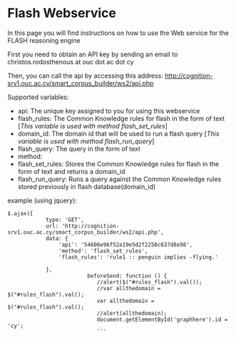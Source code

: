 # Flash Webservice
In this page you will find instructions on how to use the Web service for the FLASH reasoning engine

First you need to obtain an API key by sending an email to christos.rodosthenous at ouc dot ac dot cy

Then, you can call the api by accessing this address: http://cognition-srv1.ouc.ac.cy/smart_corpus_builder/ws2/api.php

Supported variables:
- api: The unique key assigned to you for using this webservice
- flash_rules: The Common Knowledge rules for flash in the form of text [*This variable is used with method flash_set_rules*]
- domain_id: The domain id that will be used to run a flash query [*This variable is used with method flash_run_query*]
- flash_query: The query in the form of text
- method: 
 - flash_set_rules: Stores the Common Knowledge rules for flash in the form of text and returns a domain_id
 - flash_run_query: Runs a query against the Common Knowledge rules stored previously in flash database(domain_id)

example (using jquery):
```
$.ajax({
            type: 'GET',
            url: 'http://cognition-srv1.ouc.ac.cy/smart_corpus_builder/ws2/api.php',
            data: {
                'api': '54606e96f52a19e5d2f2258c637d8e98',
                'method': 'flash_set_rules',
                'flash_rules': 'rule1 :: penguin implies -flying.'

            },
                         beforeSend: function () {
							//alert($("#rules_flash").val());
							//var allthedomain = $("#rules_flash").val();
							var allthedomain = $("#rules_flash").val();
							//alert(allthedomain);
							document.getElementById('graphhere').id = 'cy';
							```

